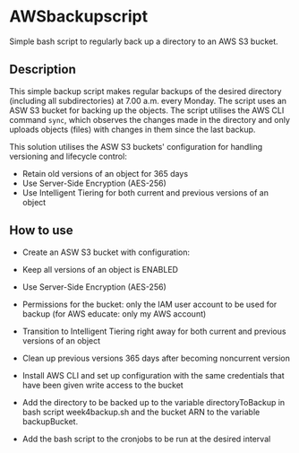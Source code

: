 # AWSbackupscript
Simple bash script to regularly back up a directory to an AWS S3 bucket.

## Description
This simple backup script makes regular backups of the desired directory (including all subdirectories) at 7.00 a.m. every Monday. The script uses an ASW S3 bucket for backing up the objects. The script utilises the AWS CLI command `sync`, which observes the changes made in the directory and only uploads objects (files) with changes in them since the last backup.

This solution utilises the ASW S3 buckets' configuration for handling versioning and lifecycle control:
 - Retain old versions of an object for 365 days
 - Use Server-Side Encryption (AES-256)
 - Use Intelligent Tiering for both current and previous versions of an object

## How to use
- Create an ASW S3 bucket with configuration:
 - Keep all versions of an object is ENABLED
 - Use Server-Side Encryption (AES-256)
 - Permissions for the bucket: only the IAM user account to be used for backup (for AWS educate: only my AWS account)
 - Transition to Intelligent Tiering right away for both current and previous versions of an object
 - Clean up previous versions 365 days after becoming noncurrent version

- Install AWS CLI and set up configuration with the same credentials that have been given write access to the bucket

- Add the directory to be backed up to the variable directoryToBackup in bash script week4backup.sh and the bucket ARN to the variable backupBucket.

- Add the bash script to the cronjobs to be run at the desired interval
